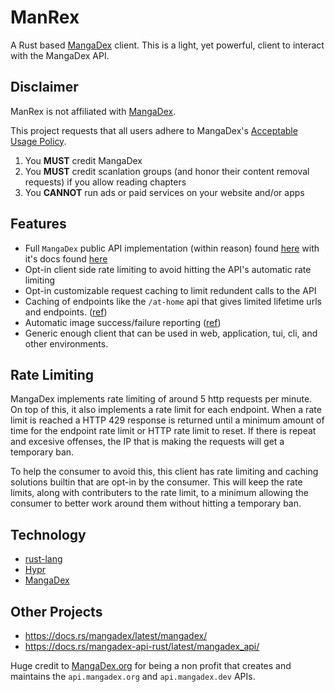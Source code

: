 # ManRex

A Rust based [MangaDex]() client. This is a light, yet powerful, client to interact with the MangaDex API.

## Disclaimer

ManRex is not affiliated with [MangaDex](https://mangadex.org/).

This project requests that all users adhere to MangaDex's [Acceptable Usage Policy](https://api.mangadex.org/docs/#acceptable-usage-policy).

1. You **MUST** credit MangaDex
2. You **MUST** credit scanlation groups (and honor their content removal requests) if you allow reading chapters
3. You **CANNOT** run ads or paid services on your website and/or apps

## Features

- Full `MangaDex` public API implementation (within reason) found [here](https://api.mangadex.org/docs/swagger.html#/) with it's docs found [here](https://api.mangadex.org/docs/)
- Opt-in client side rate limiting to avoid hitting the API's automatic rate limiting
- Opt-in customizable request caching to limit redundent calls to the API
- Caching of endpoints like the `/at-home` api that gives limited lifetime urls and endpoints. ([ref](https://api.mangadex.org/docs/04-chapter/retrieving-chapter/#howto))
- Automatic image success/failure reporting ([ref](https://api.mangadex.org/docs/04-chapter/retrieving-chapter/#mangadexhome-load-successes-failures-and-retries))
- Generic enough client that can be used in web, application, tui, cli, and other environments.

## Rate Limiting

MangaDex implements rate limiting of around 5 http requests per minute. On top of this, it also implements a rate limit for each endpoint. When a rate limit is reached a HTTP 429 response is returned until a minimum amount of time for the endpoint rate
limit or HTTP rate limit to reset. If there is repeat and excesive offenses, the IP that is making the requests will get a temporary ban.

To help the consumer to avoid this, this client has rate limiting and caching solutions builtin that are opt-in by the consumer. This will keep the rate limits, along with contributers to the rate limit, to a minimum allowing the consumer to better work
around them without hitting a temporary ban.

## Technology

- [rust-lang](https://www.rust-lang.org/)
- [Hypr](https://hyper.rs/)
- [MangaDex](https://api.mangadex.org/docs/#acceptable-usage-policy)

## Other Projects

- https://docs.rs/mangadex/latest/mangadex/
- https://docs.rs/mangadex-api-rust/latest/mangadex_api/

Huge credit to [MangaDex.org](https://mangadex.org/) for being a non profit that creates and maintains the `api.mangadex.org` and `api.mangadex.dev` APIs.
